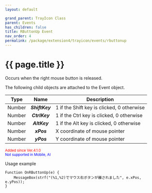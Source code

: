 ```yaml
---
layout: default

grand_parent: TrayIcon Class
parent: Events
has_children: false
title: RButtonUp Event
nav_order: 4
permalink: /package/extension4/trayicon/events/rbuttonup
---
```

# {{ page.title }}

Occurs when the right mouse button is released.

The following child objects are attached to the Event object.

| Type   |     Name     | Description                                |
|--------|:------------:|--------------------------------------------|
| Number | **_ShiftKey_** | 1 if the Shift key is clicked, 0 otherwise |
| Number |  **_CtrlKey_** | 1 if the Ctrl key is clicked, 0 otherwise  |
| Number |  **_AltKey_**  | 1 if the Alt key is clicked, 0 otherwise   |
| Number |   **_xPos_**   | X coordinate of mouse pointer              |
| Number |   **_yPos_**   | Y coordinate of mouse pointer              |

<small><span style="color:red">Added since Ver.4.1.0</span></small>
<br><small><span style="color:blue">Not supported in Mobile, AI</span></small>

Usage example

```
Function OnRButtonUp(e) {
    MessageBox(strf("(%1,%2)でマウス右ボタンが離されました", e.xPos, e.yPos));
}
```